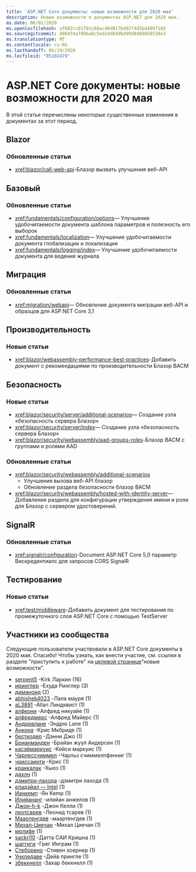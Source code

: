 ```yaml
---
title: 'ASP.NET Core документы: новые возможности для 2020 мая'
description: Новые возможности в документах ASP.NET для 2020 мая.
ms.date: 06/01/2020
ms.openlocfilehash: af082cc01701c68ac46d017b492f4d5bd4097185
ms.sourcegitcommit: 490434a700ba8c5ed24d849bd99d8489858538e3
ms.translationtype: MT
ms.contentlocale: ru-RU
ms.lasthandoff: 06/19/2020
ms.locfileid: "85102479"
---
```

# <a name="aspnet-core-docs-whats-new-for-may-2020"></a>ASP.NET Core документы: новые возможности для 2020 мая

В этой статье перечислены некоторые существенные изменения в документах за этот период.

## <a name="blazor"></a>Blazor

### <a name="updated-articles"></a>Обновленные статьи

- <xref:blazor/call-web-api>-Блазор вызвать улучшения веб-API

## <a name="fundamentals"></a>Базовый

### <a name="updated-articles"></a>Обновленные статьи

- <xref:fundamentals/configuration/options>— Улучшение удобочитаемости документа шаблона параметров и полезность его выборок
- <xref:fundamentals/localization>— Улучшение удобочитаемости документа глобализации и локализации
- <xref:fundamentals/logging/index>— Улучшение удобочитаемости документа для ведения журнала

## <a name="migration"></a>Миграция

### <a name="updated-articles"></a>Обновленные статьи

- <xref:migration/webapi>— Обновление документа миграции веб-API и образцов для ASP.NET Core 3,1

## <a name="performance"></a>Производительность

### <a name="new-articles"></a>Новые статьи

- <xref:blazor/webassembly-performance-best-practices>-Добавить документ с рекомендациями по производительности Блазор ВАСМ

## <a name="security"></a>Безопасность

### <a name="new-articles"></a>Новые статьи

- <xref:blazor/security/server/additional-scenarios>— Создание узла «безопасность сервера Блазор»
- <xref:blazor/security/server/index>— Создание узла «безопасность сервера Блазор»
- <xref:blazor/security/webassembly/aad-groups-roles>-Блазор ВАСМ с группами и ролями AAD

### <a name="updated-articles"></a>Обновленные статьи

- <xref:blazor/security/webassembly/additional-scenarios>
  - Улучшения вызова веб-API блазор
  - Обновление раздела безопасности блазор ВАСМ
- <xref:blazor/security/webassembly/hosted-with-identity-server>— Добавление раздела для конфигурации утверждения имени и роли для Блазор с сервером удостоверений.

## <a name="signalr"></a>SignalR

### <a name="updated-articles"></a>Обновленные статьи

- <xref:signalr/configuration>-Document ASP.NET Core 5,0 параметр Вискредентиалс для запросов CORS SignalR

## <a name="testing"></a>Тестирование

### <a name="new-articles"></a>Новые статьи

- <xref:test/middleware>-Добавить документ для тестирования по промежуточного слоя ASP.NET Core с помощью TestServer

## <a name="community-contributors"></a>Участники из сообщества

Следующие пользователи участвовали в ASP.NET Core документы в 2020 мая. Спасибо! Чтобы узнать, как внести участие, см. ссылки в разделе "приступить к работе" на [целевой странице](index.yml)"новые возможности".

- [serpent5](https://github.com/serpent5) -Kirk Ларкин (16)
- [иринглер](https://github.com/yringler) -Ехуда Ринглер (3)
- [диманоид](https://github.com/dymanoid) (2)
- [abhishek4023](https://github.com/abhishek4023) -Лала мауря (1)
- [aL3891](https://github.com/aL3891) -Allan Линдквист (1)
- [алфкони](https://github.com/alfkonee) -Алфред никуайе (1)
- [алфредмерс](https://github.com/alfredmyers) -Алфред Майерс (1)
- [Андревлане](https://github.com/AndrewLane) -Эндрю Lane (1)
- [Анкона](https://github.com/ankona) -Крис Мкбриде (1)
- [бесткодер](https://github.com/bestcoder) -Дэнни Джо (1)
- [Брианманден](https://github.com/Brianmanden) -Брайан жуул Андерсен (1)
- [касэймаркуис](https://github.com/caseymarquis) -Кейси маркуис (1)
- [Чарлессчиммел](https://github.com/CharlesSchimmel) -Чарльз счиммелпфенниг (1)
- [чриссаинти](https://github.com/chrissainty) -Крис (1)
- [краккалак](https://github.com/crackalak) -Хьюз (1)
- [дахлн](https://github.com/dahln) (1)
- [дзмитри-лахода](https://github.com/dzmitry-lahoda) -дзмитри лахода (1)
- [еладэйал — Intel](https://github.com/eladeyal-intel) (1)
- [Ианкемп](https://github.com/IanKemp) -Ян Kemp (1)
- [Илийананг](https://github.com/IliyanAng) -илийан анжелов (1)
- [Джон-h-k](https://github.com/john-h-k) -Джон Келли (1)
- [леотсарев](https://github.com/leotsarev) -Леонид тсарев (1)
- [Маартенгдев](https://github.com/MaartenGDev) -маартенгдев (1)
- [Михал-Циечан](https://github.com/michal-ciechan) -Михал Циечан (1)
- [мрлифе](https://github.com/mrlife) (1)
- [sackri10](https://github.com/sackri10) -Датта САИ Кришна (1)
- [шаггиги](https://github.com/shaggygi) -Грег Инграм (1)
- [Стеборино](https://github.com/Steborino) -Стивен хоернер (1)
- [Ункледаве](https://github.com/UncleDave) -Дейв прингле (1)
- [збеккнелл](https://github.com/zbecknell) -Захар беккнелл (1)
